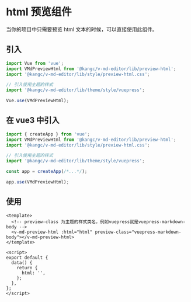 # html 预览组件

当你的项目中只需要预览 html 文本的时候，可以直接使用此组件。

<ClientOnly>
  <preview-html-demo />
</ClientOnly>

## 引入

```js
import Vue from 'vue';
import VMdPreviewHtml from '@kangc/v-md-editor/lib/preview-html';
import '@kangc/v-md-editor/lib/style/preview-html.css';

// 引入使用主题的样式
import '@kangc/v-md-editor/lib/theme/style/vuepress';

Vue.use(VMdPreviewHtml);
```

## 在 vue3 中引入

```js
import { createApp } from 'vue';
import VMdPreviewHtml from '@kangc/v-md-editor/lib/preview-html';
import '@kangc/v-md-editor/lib/style/preview-html.css';

// 引入使用主题的样式
import '@kangc/v-md-editor/lib/theme/style/vuepress';

const app = createApp(/*...*/);

app.use(VMdPreviewHtml);
```

## 使用

```vue
<template>
  <!-- preview-class 为主题的样式类名，例如vuepress就是vuepress-markdown-body -->
  <v-md-preview-html :html="html" preview-class="vuepress-markdown-body"></v-md-preview-html>
</template>

<script>
export default {
  data() {
    return {
      html: '',
    };
  },
};
</script>
```
